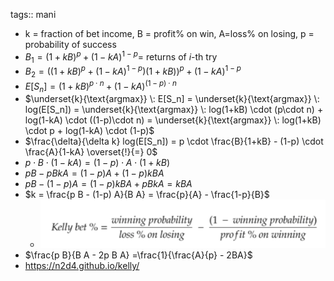 tags:: mani

- k = fraction of bet income, B = profit% on win, A=loss% on losing, p = probability of success
- $B_1 = (1+kB)^p + (1-kA)^{1-p}  =$ returns of $i$-th try
- $B_2 =  ((1+kB)^p + (1-kA)^{1-p})(1+kB))^p + (1-kA)^{1-p}$
- $E[S_n] = (1+kB)^{p\cdot n} + (1-kA)^{(1-p)\cdot n}$
- $\underset{k}{\text{argmax}} \: E[S_n] = \underset{k}{\text{argmax}} \: log(E[S_n]) = \underset{k}{\text{argmax}} \: log(1+kB) \cdot (p\cdot n) + log(1-kA) \cdot ((1-p)\cdot n) = \underset{k}{\text{argmax}} \: log(1+kB) \cdot p + log(1-kA) \cdot (1-p)$
- $\frac{\delta}{\delta k} log(E[S_n]) = p \cdot \frac{B}{1+kB} - (1-p) \cdot \frac{A}{1-kA} \overset{!}{=} 0$
- $p \cdot B \cdot (1-kA) = (1-p) \cdot A \cdot (1+kB)$
- $p B - p B kA = (1-p) A + (1-p)  k B A$
- $p B - (1-p) A =  (1-p)  k B A + p B k A = k B A$
- $k = \frac{p B - (1-p) A}{B A} = \frac{p}{A} - \frac{1-p}{B}$
	- ![image.png](../assets/image_1659120648319_0.png)
- $\frac{p B}{B A - 2p B A} =\frac{1}{\frac{A}{p} - 2BA}$
- https://n2d4.github.io/kelly/
